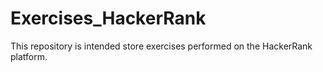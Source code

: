 # Exercises_HackerRank
This repository is intended store exercises performed on the HackerRank platform.
